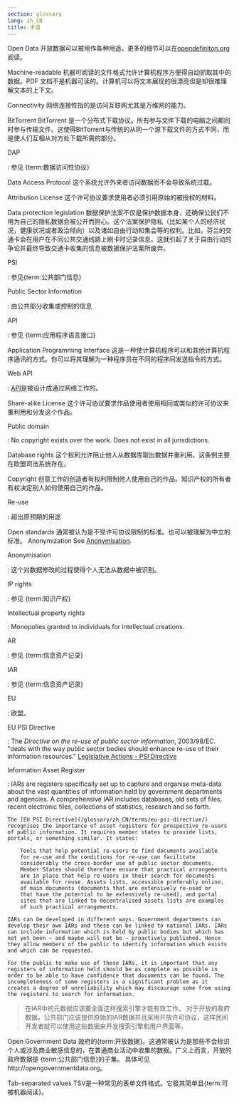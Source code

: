 ```yaml
---
section: glossary
lang: zh_CN
title: 术语
---
```


Open Data 开放数据可以被用作各种用途。更多的细节可以在[opendefiniton.org](http://www.opendefinition.org/)阅读。

Machine-readable 机器可阅读的文件格式允许计算机程序方便得自动抓取其中的数据。PDF 文档不是机器可读的。计算机可以将文本展现的很漂亮但是却很难理解文本的上下文。

Connectivity 网络连接性指的是访问互联网尤其是万维网的能力。

BitTorrent BitTorrent 是一个分布式下载协议。所有参与文件下载的电脑之间都同时参与传输文件。这使得BitTorrent与传统的从同一个源下载文件的方式不同，而是使人们互相从对方处下载所需的部分。

DAP

:   参见 {term:数据访问性协议}

Data Access Protocol 这个系统允许外来者访问数据而不会导致系统过载。

Attribution License 这个许可协议要求使用者必须引用原始的被授权的材料。

Data protection legislation 数据保护法案不仅是保护数据本身，还确保公民们不用为自己的隐私数据会被公开而担心。这个法案保护隐私（比如某个人的经济状况，健康状况或者政治倾向）以及诸如自由行动和集会等的权利。比如，芬兰的交通卡会在用户在不同公共交通线路上刷卡时记录信息。这就引起了关于自由行动的争论并最终导致交通卡收集的信息被数据保护法案所废弃。

PSI

:   参见{term:公共部门信息}

Public Sector Information

:   由公共部分收集或控制的信息

API

:   参见 {term:应用程序语言接口}

Application Programming Interface 这是一种使计算机程序可以和其他计算机程序通讯的方式。你可以将其理解为一种程序员在不同的程序间发送指令的方式。

Web API

:   [API](/glossary/zh_CN/terms/api/)是被设计成通过网络工作的。

Share-alike License 这个许可协议要求作品使用者使用相同或类似的许可协议来重利用和分发这个作品。

Public domain

:   No copyright exists over the work. Does not exist in all jurisdictions.

Database rights 这个权利允许阻止他人从数据库取出数据并重利用。这条例主要在欧盟司法系统存在。

Copyright 创意工作的创造者有权利限制他人使用自己的作品。知识产权的所有者有权决定别人如何使用自己的作品。

Re-use

:   超出原预期的用途

Open standards 通常被认为是不受许可协议限制的标准。也可以被理解为中立的标准。 Anonymization See [Anonymisation](/glossary/zh_CN/terms/anonymisation/).

Anonymisation

:   这个对数据修改的过程使得个人无法从数据中被识别。

IP rights

:   参见 {term:知识产权}

Intellectual property rights

:   Monopolies granted to individuals for intellectual creations.

AR

:   参见 {term:信息资产记录}

IAR

:   参见 {term:信息资产记录}

EU

:   欧盟。

EU PSI Directive

:   The *Directive on the re-use of public sector information*, 2003/98/EC. "deals with the way public sector bodies should enhance re-use of their information resources." [Legislative Actions - PSI Directive](http://ec.europa.eu/information_society/policy/psi/actions_eu/policy_actions/index_en.htm)

Information Asset Register

:   IARs are registers specifically set up to capture and organise meta-data about the vast quantities of information held by government departments and agencies. A comprehensive IAR includes databases, old sets of files, recent electronic files, collections of statistics, research and so forth.

    The [EU PSI Directive](/glossary/zh_CN/terms/eu-psi-directive/) recognises the importance of asset registers for prospective re-users of public information. It requires member states to provide lists, portals, or something similar. It states:

        Tools that help potential re-users to find documents available
        for re-use and the conditions for re-use can facilitate
        considerably the cross-border use of public sector documents.
        Member States should therefore ensure that practical arrangements
        are in place that help re-users in their search for documents
        available for reuse. Assets lists, accessible preferably online,
        of main documents (documents that are extensively re-used or
        that have the potential to be extensively re-used), and portal
        sites that are linked to decentralised assets lists are examples
        of such practical arrangements.

    IARs can be developed in different ways. Government departments can develop their own IARs and these can be linked to national IARs. IARs can include information which is held by public bodies but which has not yet been – and maybe will not be – proactively published. Hence they allow members of the public to identify information which exists and which can be requested.

    For the public to make use of these IARs, it is important that any registers of information held should be as complete as possible in order to be able to have confidence that documents can be found. The incompleteness of some registers is a significant problem as it creates a degree of unreliability which may discourage some from using the registers to search for information.

> 在IAR中的元数据应该要全面这样搜索引擎才能有效工作。 对于开放的政府数据，公共部门应该提供原始的IAR数据并且采用开放许可协议，这样民间开发者就可以使用这些数据来开发搜索引擎和用户界面等。

Open Government Data 政府的{term:开放数据}。这通常被认为是那些不会标识个人或涉及商业敏感信息的，在普通商业活动中收集的数据。广义上而言，开放的政府数据是 {term:公共部门信息}的子集。 具体可见http://opengovernmentdata.org。

Tab-separated values TSV是一种常见的表单文件格式。它极其简单且{term:可被机器阅读}。
